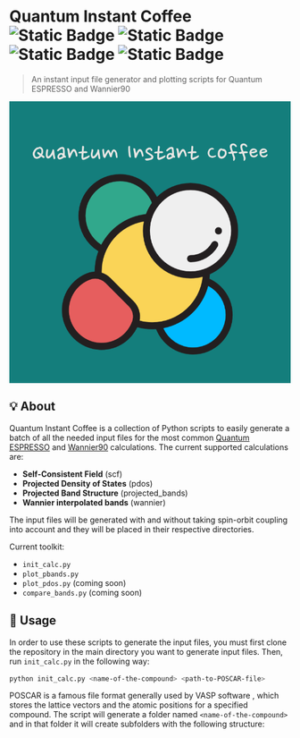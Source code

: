 # Quantum Instant Coffee ![Static Badge](https://img.shields.io/badge/Input%20file%20generator-red) ![Static Badge](https://img.shields.io/badge/Easy%20plotting-red) ![Static Badge](https://img.shields.io/badge/Preprocessing-red) ![Static Badge](https://img.shields.io/badge/Postprocessing-red)
> An instant input file generator and plotting scripts for Quantum ESPRESSO and Wannier90

<div align="center">
<img src="Logo.png" align="center"/>
</div>

## 💡 About
Quantum Instant Coffee is a collection of Python scripts to easily generate a batch of all the needed input files for the most common [Quantum ESPRESSO](https://www.quantum-espresso.org) and [Wannier90](https://wannier.org/) calculations. The current supported calculations are:

- **Self-Consistent Field** (scf)
- **Projected Density of States** (pdos)
- **Projected Band Structure** (projected_bands)
- **Wannier interpolated bands** (wannier)

The input files will be generated with and without taking spin-orbit coupling into account and they will be placed in their respective directories.

Current toolkit:
- `init_calc.py`
- `plot_pbands.py`
- `plot_pdos.py` (coming soon)
- `compare_bands.py` (coming soon)

## 📖 Usage
In order to use these scripts to generate the input files, you must first clone the repository in the main directory you want to generate input files. Then, run `init_calc.py` in the following way:

```bash
python init_calc.py <name-of-the-compound> <path-to-POSCAR-file>
```
POSCAR is a famous file format generally used by VASP software , which stores the lattice vectors and the atomic positions for a specified compound. The script will generate a folder named `<name-of-the-compound>` and in that folder it will create subfolders with the following structure:

```bash
```
